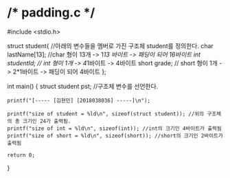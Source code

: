 # /* padding.c */
#include <stdio.h>

struct student{ //아래의 변수들을 멤버로 가진 구조체 student를 정의한다.
	char lastName[13]; //char 형이 13개 -> 1*13 바이트 -> 패딩이 되어 16바이트
	int studentId; // int 형이 1개 -> 4*1바이트 -> 4바이트
	short grade; // short 형이 1개 -> 2*1바이트 -> 패딩이 되어 4바이트
};

int main()
{
	struct student pst; //구조체 변수를 선언한다.

	printf("[----- [김현민] [2018038036] -----]\n");

	printf("size of student = %ld\n", sizeof(struct student)); //위의 구조체의 총 크기인 24가 출력됨.
	printf("size of int = %ld\n", sizeof(int)); //int의 크기인 4바이트가 출력됨
	printf("size of short = %ld\n", sizeof(short)); //short의 크기인 2바이트가 출력됨

	return 0;
}
